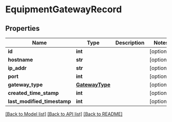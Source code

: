 # EquipmentGatewayRecord

## Properties
Name | Type | Description | Notes
------------ | ------------- | ------------- | -------------
**id** | **int** |  | [optional] 
**hostname** | **str** |  | [optional] 
**ip_addr** | **str** |  | [optional] 
**port** | **int** |  | [optional] 
**gateway_type** | [**GatewayType**](GatewayType.md) |  | [optional] 
**created_time_stamp** | **int** |  | [optional] 
**last_modified_timestamp** | **int** |  | [optional] 

[[Back to Model list]](../README.md#documentation-for-models) [[Back to API list]](../README.md#documentation-for-api-endpoints) [[Back to README]](../README.md)

